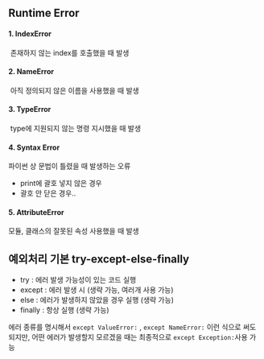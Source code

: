 ## Runtime Error

#### 1. IndexError
​	존재하지 않는 index를 호출했을 때 발생

#### 2. NameError

​	아직 정의되지 않은 이름을 사용했을 때 발생

#### 3. TypeError

​	type에 지원되지 않는 명령 지시했을 때 발생

#### 4. Syntax Error

파이썬 상 문법이 틀렸을 때 발생하는 오류

- print에 괄호 넣지 않은 경우
- 괄호 안 닫은 경우..

#### 5. AttributeError

모듈, 클래스의 잘못된 속성 사용했을 때 발생

## 예외처리 기본 try-except-else-finally

- try : 에러 발생 가능성이 있는 코드 실행
- except : 에러 발생 시 (생략 가능, 여러개 사용 가능)
- else : 에러가 발생하지 않았을 경우 실행 (생략 가능)
- finally : 항상 실행 (생략 가능)

에러 종류를 명시해서  `except ValueError:` , `except NameError:` 이런 식으로 써도 되지만, 어떤 에러가 발생할지 모르겠을 때는 최종적으로 `except Exception:`사용 가능


